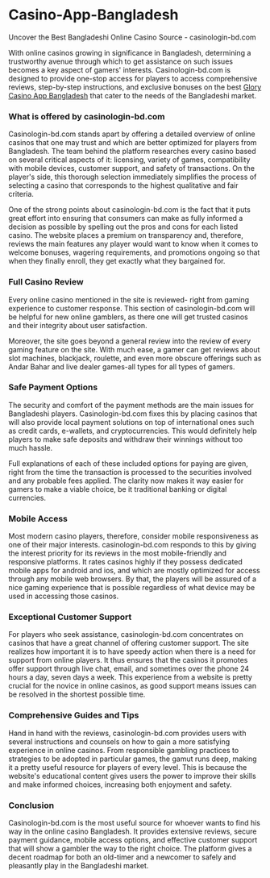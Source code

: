 # Casino-App-Bangladesh
Uncover the Best Bangladeshi Online Casino Source - casinologin-bd.com

With online casinos growing in significance in Bangladesh, determining a trustworthy avenue through which to get assistance on such issues becomes a key aspect of gamers' interests. Casinologin-bd.com is designed to provide one-stop access for players to access comprehensive reviews, step-by-step instructions, and exclusive bonuses on the best <a href="https://casinoapp-bd.com/">Glory Casino App Bangladesh</a> that cater to the needs of the Bangladeshi market.

### What is offered by casinologin-bd.com

Casinologin-bd.com stands apart by offering a detailed overview of online casinos that one may trust and which are better optimized for players from Bangladesh. The team behind the platform researches every casino based on several critical aspects of it: licensing, variety of games, compatibility with mobile devices, customer support, and safety of transactions. On the player's side, this thorough selection immediately simplifies the process of selecting a casino that corresponds to the highest qualitative and fair criteria.

One of the strong points about casinologin-bd.com is the fact that it puts great effort into ensuring that consumers can make as fully informed a decision as possible by spelling out the pros and cons for each listed casino. The website places a premium on transparency and, therefore, reviews the main features any player would want to know when it comes to welcome bonuses, wagering requirements, and promotions ongoing so that when they finally enroll, they get exactly what they bargained for. 

### Full Casino Review

Every online casino mentioned in the site is reviewed- right from gaming experience to customer response. This section of casinologin-bd.com will be helpful for new online gamblers, as there one will get trusted casinos and their integrity about user satisfaction.

Moreover, the site goes beyond a general review into the review of every gaming feature on the site. With much ease, a gamer can get reviews about slot machines, blackjack, roulette, and even more obscure offerings such as Andar Bahar and live dealer games-all types for all types of gamers.

### Safe Payment Options

The security and comfort of the payment methods are the main issues for Bangladeshi players. Casinologin-bd.com fixes this by placing casinos that will also provide local payment solutions on top of international ones such as credit cards, e-wallets, and cryptocurrencies. This would definitely help players to make safe deposits and withdraw their winnings without too much hassle.

Full explanations of each of these included options for paying are given, right from the time the transaction is processed to the securities involved and any probable fees applied. The clarity now makes it way easier for gamers to make a viable choice, be it traditional banking or digital currencies.

### Mobile Access

Most modern casino players, therefore, consider mobile responsiveness as one of their major interests. casinologin-bd.com responds to this by giving the interest priority for its reviews in the most mobile-friendly and responsive platforms. It rates casinos highly if they possess dedicated mobile apps for android and ios, and which are mostly optimized for access through any mobile web browsers. By that, the players will be assured of a nice gaming experience that is possible regardless of what device may be used in accessing those casinos.

### Exceptional Customer Support

For players who seek assistance, casinologin-bd.com concentrates on casinos that have a great channel of offering customer support. The site realizes how important it is to have speedy action when there is a need for support from online players. It thus ensures that the casinos it promotes offer support through live chat, email, and sometimes over the phone 24 hours a day, seven days a week. This experience from a website is pretty crucial for the novice in online casinos, as good support means issues can be resolved in the shortest possible time.

### Comprehensive Guides and Tips

Hand in hand with the reviews, casinologin-bd.com provides users with several instructions and counsels on how to gain a more satisfying experience in online casinos. From responsible gambling practices to strategies to be adopted in particular games, the gamut runs deep, making it a pretty useful resource for players of every level. This is because the website's educational content gives users the power to improve their skills and make informed choices, increasing both enjoyment and safety.

### Conclusion

Casinologin-bd.com is the most useful source for whoever wants to find his way in the online casino Bangladesh. It provides extensive reviews, secure payment guidance, mobile access options, and effective customer support that will show a gambler the way to the right choice. The platform gives a decent roadmap for both an old-timer and a newcomer to safely and pleasantly play in the Bangladeshi market.
